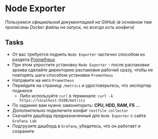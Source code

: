 # Node Exporter
_Пользуемся официальной документацией на GitHub (в основном там прописаны Docker файлы на запуск, но всегда есть конфиги)_
## Tasks

 - От вас требуется поднять `Node Exporter` частично способом из раздела [Prometheus](https://github.com/lamjob1993/linux-monitoring/tree/main/prometheus "Запускаем голый бинарь Prometheus, пишем юнит и простую автоматизацию
")
 - При этом упростите установку `Node Exporter` - после распаковки архива сделайте директорию распаковки рабочей сразу, чтобы не повторять шаги способом установки `Prometheus`
 - Натравите на него `Prometheus`
 - Перейдите на страницу `/metrics` и удостоверьтесь, что экспортер поднялся
   - Либо используйте `curl` в терминале: `curl -k https://localhost:9100/metrics`
 - По заданию вам нужно замониторить: **CPU, HDD, RAM, FS ...**
 - Дополнительно подключите конфиг `textfile collector`
 - Скачайте дашборд предназначенный для `Node Exporter` с сайта `Grafana Lab`
 - Подгрузите дашборд в `Grafana`, убедитесь, что он работает и сохраните
